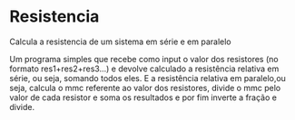 # Resistencia
Calcula a resistencia de um sistema em série e em paralelo

Um programa simples que recebe como input o valor dos resistores (no formato res1+res2+res3...) e devolve calculado a resistência relativa em série, ou seja, somando
todos eles. E a resistência relativa em paralelo,ou seja, calcula o mmc referente ao valor dos resistores, divide o mmc pelo valor de cada resistor e soma os resultados
e por fim inverte a fração e divide.

